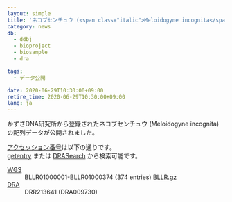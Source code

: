 ```yaml
---
layout: simple
title: 'ネコブセンチュウ (<span class="italic">Meloidogyne incognita</span>) の配列データ公開'
category: news
db:
  - ddbj
  - bioproject
  - biosample
  - dra

tags:
  - データ公開

date: 2020-06-29T10:30:00+09:00
retire_time: 2020-06-29T10:30:00+09:00
lang: ja
---
```


<p>かずさDNA研究所から登録されたネコブセンチュウ (<span class="italic">Meloidogyne incognita</span>) の配列データが公開されました。</p>

<p><a href="/documents/accessions.html">アクセッション番号</a>は以下の通りです。<br><a href="http://getentry.ddbj.nig.ac.jp/top-j.html">getentry</a> または <a href="http://ddbj.nig.ac.jp/DRASearch/">DRASearch</a> から検索可能です。</p>

<dl>
    <dt><a href="/ddbj/wgs.html">WGS</a></dt>
    <dd>BLLR01000001-BLLR01000374 (374 entries) <a href="https://ddbj.nig.ac.jp/public/ddbj_database/wgs/BL/BLLR.gz" target="_blank">BLLR.gz</a>
    <dt><a href="/dra/index.html">DRA</a></dt>
    <dd>DRR213641 (DRA009730) </dd>
</dl>
